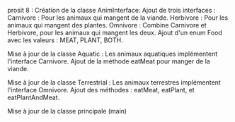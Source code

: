 prosit 8 :
Création de la classe AnimInterface:
Ajout de trois interfaces :
Carnivore<T> : Pour les animaux qui mangent de la viande.
Herbivore<T> : Pour les animaux qui mangent des plantes.
Omnivore<T> : Combine Carnivore et Herbivore, pour les animaux qui mangent les deux.
Ajout d'un enum Food avec les valeurs : MEAT, PLANT, BOTH.

Mise à jour de la classe Aquatic :
Les animaux aquatiques implémentent l'interface Carnivore.
Ajout de la méthode eatMeat pour manger de la viande.

Mise à jour de la classe Terrestrial :
Les animaux terrestres implémentent l'interface Omnivore.
Ajout des méthodes : eatMeat, eatPlant, et eatPlantAndMeat.

Mise à jour de la classe principale (main)
